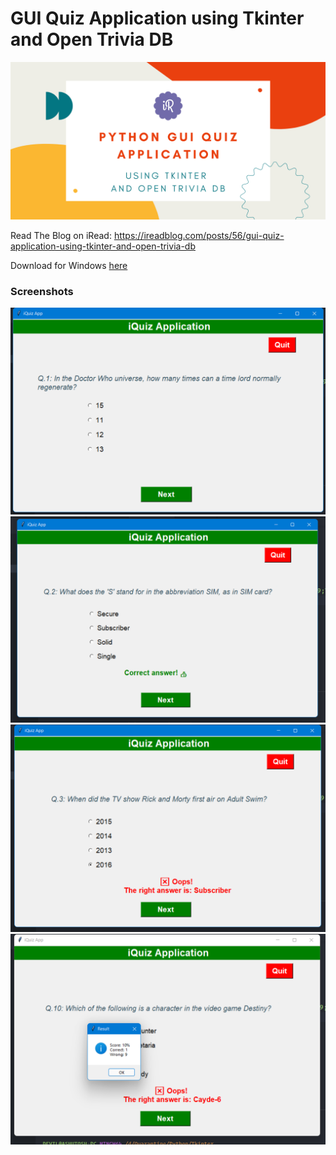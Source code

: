 # GUI Quiz Application using Tkinter and Open Trivia DB

![Banner](images/banner.png)

Read The Blog on iRead: https://ireadblog.com/posts/56/gui-quiz-application-using-tkinter-and-open-trivia-db

Download for Windows [here](https://github.com/ashutoshkrris/GUI-Quiz-Tkinter/raw/master/quiz.exe)


### Screenshots

![Screenshot 1](images/ss1.png)
<br>
![Screenshot 2](images/ss2.png)
<br>
![Screenshot 3](images/ss3.png)
<br>
![Screenshot 4](images/ss4.png)

